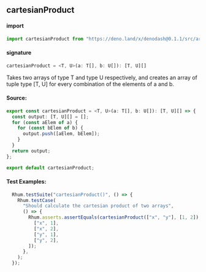 
## cartesianProduct

#### import
```typescript
import cartesianProduct from "https://deno.land/x/denodash@0.1.1/src/array/cartesianProduct.ts"
```

#### signature
```typescript
cartesianProduct = <T, U>(a: T[], b: U[]): [T, U][]
```

Takes two arrays of type T and type U respectively, and creates an array of tuple type [T, U] for every combination of the elements of a and b.

#### Source:

```typescript
export const cartesianProduct = <T, U>(a: T[], b: U[]): [T, U][] => {
  const output: [T, U][] = [];
  for (const aElem of a) {
    for (const bElem of b) {
      output.push([aElem, bElem]);
    }
  }
  return output;
};

export default cartesianProduct;
```

#### Test Examples: 

```typescript
  Rhum.testSuite("cartesianProduct()", () => {
    Rhum.testCase(
      "Should calculate the cartesian product of two arrays",
      () => {
        Rhum.asserts.assertEquals(cartesianProduct(["x", "y"], [1, 2]), [
          ["x", 1],
          ["x", 2],
          ["y", 1],
          ["y", 2],
        ]);
      },
    );
  });
```

  